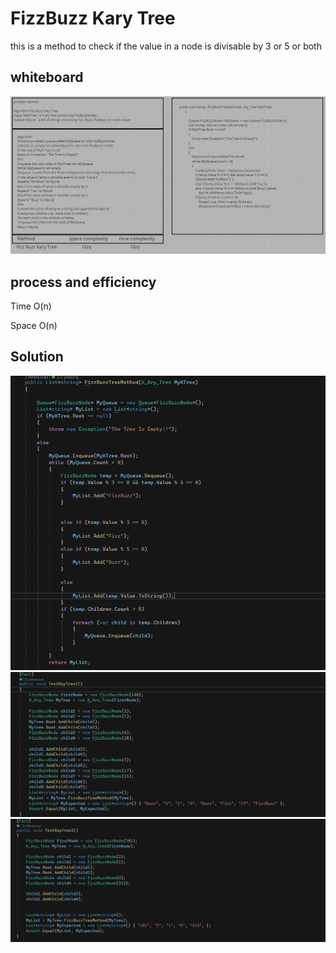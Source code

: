 # FizzBuzz Kary Tree

this is a method to check if the value in a node is divisable by 3 or 5 or both

## whiteboard

![](1.png)

## process and efficiency

Time O(n)

Space O(n)

## Solution

![](2.png)
![](3.png)
![](4.png)
